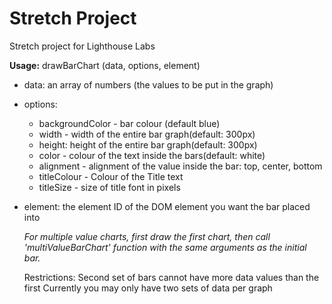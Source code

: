 # Stretch Project
Stretch project for Lighthouse Labs

**Usage:**
drawBarChart (data, options, element)
   
* data: an array of numbers (the values to be put in the graph)
* options:  
  - backgroundColor - bar colour (default blue)
  - width - width of the entire bar graph(default: 300px)
  - height: height of the entire bar graph(default: 300px)
  - color - colour of the text inside the bars(default: white)
  - alignment - alignment of the value inside the bar: top, center, bottom
  - titleColour - Colour of the Title text
  - titleSize - size of title font in pixels
* element:  the element ID of the DOM element you want the bar placed into

  *For multiple value charts, first draw the first chart, then
  call 'multiValueBarChart' function  with the same arguments as the initial bar.*
  
  Restrictions:
    Second set of bars cannot have more data values than the first
    Currently you may only have two sets of data per graph

